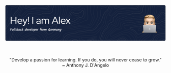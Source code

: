 ![Social Banner for Alex](header.png)
<br>
<br>
<br>
<p align='center'>
  "Develop a passion for learning. If you do, you will never cease to grow."
  <br> ~ Anthony J. D'Angelo
<p>
<br>
